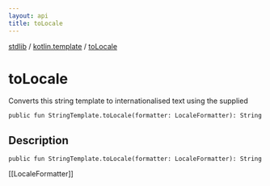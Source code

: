 ```yaml
---
layout: api
title: toLocale
---
```

[stdlib](../index.html) / [kotlin.template](index.html) / [toLocale](toLocale.html)

# toLocale
Converts this string template to internationalised text using the supplied
```
public fun StringTemplate.toLocale(formatter: LocaleFormatter): String
```
## Description
```
public fun StringTemplate.toLocale(formatter: LocaleFormatter): String
```
[[LocaleFormatter]]

